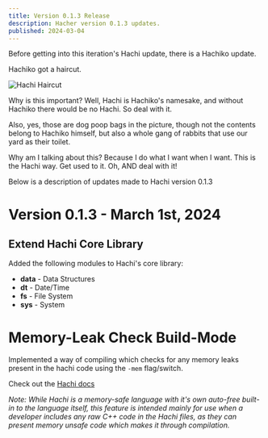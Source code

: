 ```yaml
---
title: Version 0.1.3 Release
description: Hacher version 0.1.3 updates.
published: 2024-03-04
---
```


Before getting into this iteration's Hachi update, there is a Hachiko update.

Hachiko got a haircut.

![Hachi Haircut](/hachi_groomed_2024-0201.jpeg "Hachi Got Haircut!")

Why is this important?
Well, Hachi is Hachiko's namesake, and without Hachiko there would be no Hachi. So deal with it.

Also, yes, those are dog poop bags in the picture, though not the contents belong to Hachiko himself, but also a whole gang of rabbits that use our yard as their toilet.

Why am I talking about this?
Because I do what I want when I want. This is the Hachi way. Get used to it. Oh, AND deal with it!

Below is a description of updates made to Hachi version 0.1.3

# Version 0.1.3 - March 1st, 2024

## Extend Hachi Core Library
Added the following modules to Hachi's core library:
- **data** - Data Structures
- **dt** - Date/Time
- **fs** - File System
- **sys** - System

# Memory-Leak Check Build-Mode
Implemented a way of compiling which checks for any memory leaks present in the hachi code using the `-mem` flag/switch.

Check out the [Hachi docs](https://takkotheboss.github.io/docs/howto/use/#-mem)

*Note: While Hachi is a memory-safe language with it's own auto-free built-in to the language itself, this feature is intended mainly for use when a developer includes any raw C++ code in the Hachi files, as they can present memory unsafe code which makes it through compilation.*


